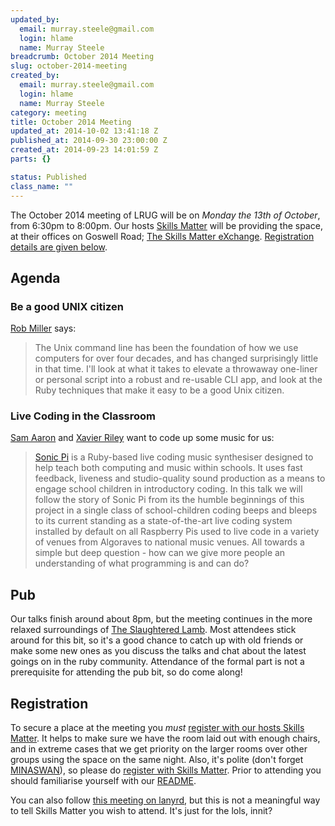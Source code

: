 ```yaml
--- 
updated_by: 
  email: murray.steele@gmail.com
  login: hlame
  name: Murray Steele
breadcrumb: October 2014 Meeting
slug: october-2014-meeting
created_by: 
  email: murray.steele@gmail.com
  login: hlame
  name: Murray Steele
category: meeting
title: October 2014 Meeting
updated_at: 2014-10-02 13:41:18 Z
published_at: 2014-09-30 23:00:00 Z
created_at: 2014-09-23 14:01:59 Z
parts: {}

status: Published
class_name: ""
---
```


The October 2014 meeting of LRUG will be on *Monday the 13th of October*, from 6:30pm to 8:00pm.  Our hosts [Skills Matter](http://skillsmatter.com/) will be providing the space, at their offices on Goswell Road; [The Skills Matter eXchange](https://skillsmatter.com/locations/96-skills-matter-exchange).  <a href="#oct14registration">Registration details are given below</a>.

Agenda
------

### Be a good UNIX citizen

[Rob Miller](https://robm.me.uk/) says:

> The Unix command line has been the foundation of how 
> we use computers for over four decades, and has 
> changed surprisingly little in that time. I'll look at
> what it takes to elevate a throwaway one-liner or 
> personal script into a robust and re-usable CLI app, 
> and look at the Ruby techniques that make it easy to
> be a good Unix citizen.

### Live Coding in the Classroom

[Sam Aaron](http://sam.aaron.name/) and [Xavier Riley](http://xavierriley.co.uk/) want to code up some music for us:

> [Sonic Pi](http://sonic-pi.net/) is a Ruby-based live coding music 
> synthesiser designed to help teach both computing 
> and music within schools. It uses fast feedback,
> liveness and studio-quality sound production as a
> means to engage school children in introductory 
> coding. In this talk we will follow the story of 
> Sonic Pi from its the humble beginnings of this 
> project in a single class of school-children coding 
> beeps and bleeps to its current standing as a 
> state-of-the-art live coding system installed by 
> default on all Raspberry Pis  used to live code 
> in a variety of venues from Algoraves to national 
> music venues.  All towards a simple but deep 
> question - how can we give more people an understanding
> of what programming is and can do?

Pub
---

Our talks finish around about 8pm, but the meeting continues in the more relaxed surroundings of [The Slaughtered Lamb](http://www.theslaughteredlambpub.com/).  Most attendees stick around for this bit, so it's a good chance to catch up with old friends or make some new ones as you discuss the talks and chat about the latest goings on in the ruby community.  Attendance of the formal part is not a prerequisite for attending the pub bit, so do come along!

Registration <a name="oct14registration">&nbsp;</a>
---------------------------------------------------

To secure a place at the meeting you *must* [register with our hosts Skills Matter](https://www.skillsmatter.com/meetups/6584-lrug-october-meetup).  It helps to make sure we have the room laid out with enough chairs, and in extreme cases that we get priority on the larger rooms over other groups using the space on the same night.  Also, it's polite (don't forget [MINASWAN](http://oreilly.com/ruby/excerpts/ruby-learning-rails/ruby-glossary.html#I_indexterm_d1e32036)), so please do [register with Skills Matter](https://www.skillsmatter.com/meetups/6584-lrug-october-meetup).  Prior to attending you should familiarise yourself with our [README](http://readme.lrug.org/).

You can also follow [this meeting on lanyrd](http://lanyrd.com/2014/lrug-october/), but this is not a meaningful way to tell Skills Matter you wish to attend.  It's just for the lols, innit?
